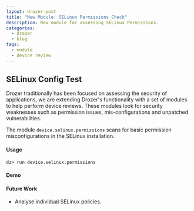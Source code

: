 ```yaml
---
layout: drozer-post
title: "New Module: SELinux Permissions Check"
description: New module for assessing SELinux Permissions.
categories:
  - drozer
  - blog
tags:
  - module
  - device review
---
```


## SELinux Config Test

Drozer traditionally has been focused on assessing the security of applications, we are extending Drozer's functionality with a set of modules to help perform device reviews.  These modules look for security weaknesses such as permission issues, mis-configurations and unpatched vulnerabilities.

The module `device.selinux.permissions` scans for basic permission misconfigurations in the SELinux installation.

#### Usage

`dz> run device.selinux.permissions`

#### Demo

<script type="text/javascript" src="https://asciinema.org/a/7saov7hfl3acvoxohy1oz10g4.js" id="asciicast-7saov7hfl3acvoxohy1oz10g4" async></script>


#### Future Work

* Analyse individual SELinux policies.